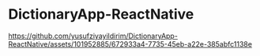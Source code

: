 # DictionaryApp-ReactNative

https://github.com/yusufziyayildirim/DictionaryApp-ReactNative/assets/101952885/672933a4-7735-45eb-a22e-385abfc1138e
